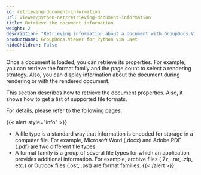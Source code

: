 ```yaml
---
id: retrieving-document-information
url: viewer/python-net/retrieving-document-information
title: Retrieve the document information
weight: 2
description: "Retrieving information about a document with GroupDocs.Viewer for Python"
productName: GroupDocs.Viewer for Python via .Net
hideChildren: False
---
```

Once a document is loaded, you can retrieve its properties. For example, you can retrieve the format family and the page count to select a rendering strategy. Also, you can display information about the document during rendering or with the rendered document.

This section describes how to retrieve the document properties. Also, it shows how to get a list of supported file formats.

For details, please refer to the following pages:

{{< alert style="info" >}}
* A file type is a standard way that information is encoded for storage in a computer file. For example, Microsoft Word (.docx) and Adobe PDF (.pdf) are two different file types.
* A format family is a group of several file types for which an application provides additional information. For example, archive files (.7z, .rar, .zip, etc.) or Outlook files (.ost, .pst) are format families.
{{< /alert >}}
